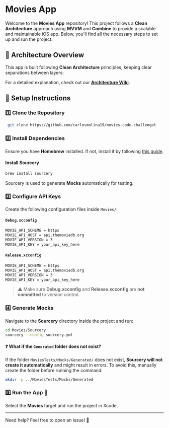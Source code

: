 # Movies App

Welcome to the **Movies App** repository! This project follows a **Clean Architecture** approach using **MVVM** and **Combine** to provide a scalable and maintainable iOS app. Below, you'll find all the necessary steps to set up and run the project.

## 📖 Architecture Overview

This app is built following **Clean Architecture** principles, keeping clear separations between layers:


For a detailed explanation, check out our **[Architecture Wiki](https://github.com/carlosmolina19/movies-code-challenge/wiki/Project-Architecture)**.

## 🚀 Setup Instructions

### 1️⃣ Clone the Repository
```sh
 git clone https://github.com/carlosmolina19/movies-code-challenget
```

### 2️⃣ Install Dependencies
Ensure you have **Homebrew** installed. If not, install it by following [this guide](https://brew.sh/).

#### Install Sourcery
```sh
brew install sourcery
```
Sourcery is used to generate **Mocks** automatically for testing.

### 3️⃣ Configure API Keys
Create the following configuration files inside `Movies/`:

#### `Debug.xcconfig`
```sh
MOVIE_API_SCHEME = https
MOVIE_API_HOST = api.themoviedb.org
MOVIE_API_VERSION = 3
MOVIE_API_KEY = your_api_key_here
```

#### `Release.xcconfig`
```sh
MOVIE_API_SCHEME = https
MOVIE_API_HOST = api.themoviedb.org
MOVIE_API_VERSION = 3
MOVIE_API_KEY = your_api_key_here
```

> ⚠️ Make sure **Debug.xcconfig** and **Release.xcconfig** are **not committed** to version control.

### 4️⃣ Generate Mocks
Navigate to the **Sourcery** directory inside the project and run:
```sh
cd Movies/Sourcery
sourcery --config sourcery.yml
```

#### ❓ What if the `Generated` folder does not exist?
If the folder `MoviesTests/Mocks/Generated/` does not exist, **Sourcery will not create it automatically** and might result in errors. To avoid this, manually create the folder before running the command:
```sh
mkdir -p ../MoviesTests/Mocks/Generated
```

### 5️⃣ Run the App 🚀
Select the **Movies** target and run the project in Xcode.



---
Need help? Feel free to open an issue! 🚀

